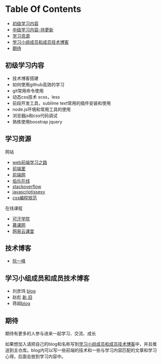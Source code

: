 # Table Of Contents

* [初级学习内容](#初级学习内容)
* [中级学习内容-待更新](#中级学习内容)
* [学习资源](#学习资源)
* [学习小组成员和成员技术博客](#学习小组成员)
* [期待](#期待)


## 初级学习内容

-	技术博客搭建
-	如何使用github高效的学习
-	git常用命令使用
-	动态css技术 scss，less
-	前段开发工具，sublime text常用的插件安装和使用
-	node.js环境和常用工具的使用
-	浏览器js和css代码调试
-	熟练使用boostrap jquery


## 学习资源

网站

-	[web前端学习之路](http://www.w3cways.com/)
-	[前端里](http://www.yyyweb.com/)
-	[前端网](http://www.w3cfuns.com/)
-	[伯乐在线](http://web.jobbole.com/)
-	[stackoverflow](http://stackoverflow.com/)
-	[javascriptissexy](http://javascriptissexy.com/)
-	[css编程规范](http://cssguidelin.es/)

在线课程

- [可汗学院](www.khanacademy.org)
- [慕课网](http://www.imooc.com/)
- [网易云课堂](http://study.163.com/)

## 技术博客

-	[阮一峰](http://www.ruanyifeng.com/blog/)


## 学习小组成员和成员技术博客

- 刘彦玮 [blog](http://liuyanwei.jumppo.com/index.html)
- 赵彪 [新](https://buildall.github.io/),[旧](http://blog.csdn.net/developer_biao)
- 蒋超[blog](https://jiangchao0319.github.io)

## 期待

期待有更多的人参与进来一起学习、交流、成长

如果想加入请把自己的blog和名称写到[学习小组成员和成员技术博客](#学习小组成员)中，并且推送到主仓库。blog内可以写一些前端的技术和一些与学习内容匹配的文章和学习心得，后面会放到学习内容中。
